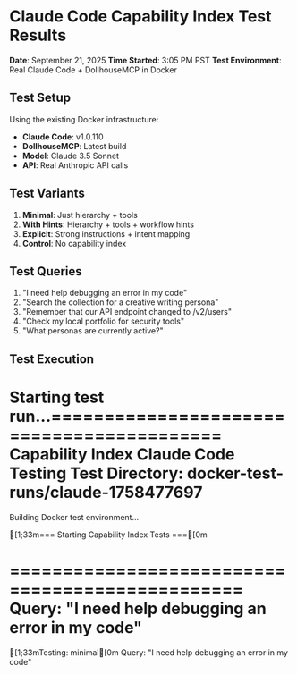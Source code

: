 # Claude Code Capability Index Test Results

**Date**: September 21, 2025
**Time Started**: 3:05 PM PST
**Test Environment**: Real Claude Code + DollhouseMCP in Docker

## Test Setup

Using the existing Docker infrastructure:
- **Claude Code**: v1.0.110
- **DollhouseMCP**: Latest build
- **Model**: Claude 3.5 Sonnet
- **API**: Real Anthropic API calls

## Test Variants

1. **Minimal**: Just hierarchy + tools
2. **With Hints**: Hierarchy + tools + workflow hints
3. **Explicit**: Strong instructions + intent mapping
4. **Control**: No capability index

## Test Queries

1. "I need help debugging an error in my code"
2. "Search the collection for a creative writing persona"
3. "Remember that our API endpoint changed to /v2/users"
4. "Check my local portfolio for security tools"
5. "What personas are currently active?"

## Test Execution

Starting test run...==========================================
Capability Index Claude Code Testing
Test Directory: docker-test-runs/claude-1758477697
==========================================
Building Docker test environment...

[1;33m=== Starting Capability Index Tests ===[0m

================================================
Query: "I need help debugging an error in my code"
================================================

[1;33mTesting: minimal[0m
Query: "I need help debugging an error in my code"
